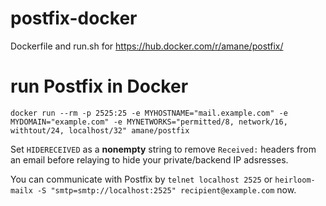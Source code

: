 # postfix-docker
Dockerfile and run.sh for https://hub.docker.com/r/amane/postfix/

# run Postfix in Docker
```
docker run --rm -p 2525:25 -e MYHOSTNAME="mail.example.com" -e MYDOMAIN="example.com" -e MYNETWORKS="permitted/8, network/16, withtout/24, localhost/32" amane/postfix
```

Set `HIDERECEIVED` as a **nonempty** string to remove `Received:` headers from an email before relaying to hide your private/backend IP adsresses.

You can communicate with Postfix by `telnet localhost 2525` or `heirloom-mailx -S "smtp=smtp://localhost:2525" recipient@example.com` now.
